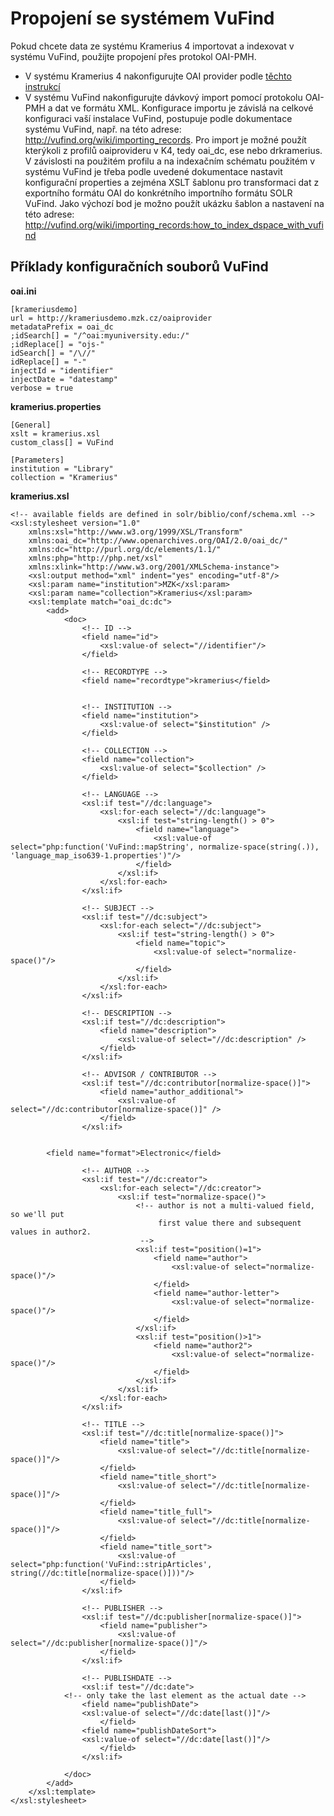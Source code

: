 # Propojení se systémem VuFind #

Pokud chcete data ze systému Kramerius 4 importovat a indexovat v systému VuFind, použijte propojení přes protokol OAI-PMH.

  * V systému Kramerius 4 nakonfigurujte OAI provider podle [těchto instrukcí](Instalace#Instalace_OAI.md)
  * V systému VuFind nakonfigurujte dávkový import pomocí protokolu OAI-PMH a dat ve formátu XML. Konfigurace importu je závislá na celkové konfiguraci vaší instalace VuFind, postupuje podle dokumentace systému VuFind, např. na této adrese: http://vufind.org/wiki/importing_records. Pro import je možné použít kterýkoli z profilů oaiprovideru v K4, tedy oai\_dc, ese nebo drkramerius. V závislosti na použitém profilu a na indexačním schématu použitém v systému VuFind je třeba podle uvedené dokumentace nastavit konfigurační properties a zejména XSLT šablonu pro transformaci dat z exportního formátu OAI do konkrétního importního formátu SOLR VuFind. Jako výchozí bod je možno použít ukázku šablon a nastavení na této adrese: http://vufind.org/wiki/importing_records:how_to_index_dspace_with_vufind

## Příklady konfiguračních souborů VuFind ##

**oai.ini**

```
[krameriusdemo]
url = http://krameriusdemo.mzk.cz/oaiprovider
metadataPrefix = oai_dc
;idSearch[] = "/^oai:myuniversity.edu:/"
;idReplace[] = "ojs-"
idSearch[] = "/\//"
idReplace[] = "-"
injectId = "identifier"
injectDate = "datestamp"
verbose = true
```

**kramerius.properties**

```
[General]
xslt = kramerius.xsl
custom_class[] = VuFind

[Parameters]
institution = "Library"
collection = "Kramerius"
```

**kramerius.xsl**

```
<!-- available fields are defined in solr/biblio/conf/schema.xml -->
<xsl:stylesheet version="1.0"
    xmlns:xsl="http://www.w3.org/1999/XSL/Transform"
    xmlns:oai_dc="http://www.openarchives.org/OAI/2.0/oai_dc/"
    xmlns:dc="http://purl.org/dc/elements/1.1/"
    xmlns:php="http://php.net/xsl"
    xmlns:xlink="http://www.w3.org/2001/XMLSchema-instance">
    <xsl:output method="xml" indent="yes" encoding="utf-8"/>
    <xsl:param name="institution">MZK</xsl:param>
    <xsl:param name="collection">Kramerius</xsl:param>
    <xsl:template match="oai_dc:dc">
        <add>
            <doc>
                <!-- ID -->
                <field name="id">
                    <xsl:value-of select="//identifier"/>
                </field>

                <!-- RECORDTYPE -->
                <field name="recordtype">kramerius</field>

                
                <!-- INSTITUTION -->
                <field name="institution">
                    <xsl:value-of select="$institution" />
                </field>

                <!-- COLLECTION -->
                <field name="collection">
                    <xsl:value-of select="$collection" />
                </field>

                <!-- LANGUAGE -->
                <xsl:if test="//dc:language">
                    <xsl:for-each select="//dc:language">
                        <xsl:if test="string-length() > 0">
                            <field name="language">
                                <xsl:value-of select="php:function('VuFind::mapString', normalize-space(string(.)), 'language_map_iso639-1.properties')"/>
                            </field>
                        </xsl:if>
                    </xsl:for-each>
                </xsl:if>

                <!-- SUBJECT -->
                <xsl:if test="//dc:subject">
                    <xsl:for-each select="//dc:subject">
                        <xsl:if test="string-length() > 0">
                            <field name="topic">
                                <xsl:value-of select="normalize-space()"/>
                            </field>
                        </xsl:if>
                    </xsl:for-each>
                </xsl:if>

                <!-- DESCRIPTION -->
                <xsl:if test="//dc:description">
                    <field name="description">
                        <xsl:value-of select="//dc:description" />
                    </field>
                </xsl:if>

                <!-- ADVISOR / CONTRIBUTOR -->
                <xsl:if test="//dc:contributor[normalize-space()]">
                    <field name="author_additional">
                        <xsl:value-of select="//dc:contributor[normalize-space()]" />
                    </field>
                </xsl:if>
                

		<field name="format">Electronic</field>

                <!-- AUTHOR -->
                <xsl:if test="//dc:creator">
                    <xsl:for-each select="//dc:creator">
                        <xsl:if test="normalize-space()">
                            <!-- author is not a multi-valued field, so we'll put
                                 first value there and subsequent values in author2.
                             -->
                            <xsl:if test="position()=1">
                                <field name="author">
                                    <xsl:value-of select="normalize-space()"/>
                                </field>
                                <field name="author-letter">
                                    <xsl:value-of select="normalize-space()"/>
                                </field>
                            </xsl:if>
                            <xsl:if test="position()>1">
                                <field name="author2">
                                    <xsl:value-of select="normalize-space()"/>
                                </field>
                            </xsl:if>
                        </xsl:if>
                    </xsl:for-each>
                </xsl:if>

                <!-- TITLE -->
                <xsl:if test="//dc:title[normalize-space()]">
                    <field name="title">
                        <xsl:value-of select="//dc:title[normalize-space()]"/>
                    </field>
                    <field name="title_short">
                        <xsl:value-of select="//dc:title[normalize-space()]"/>
                    </field>
                    <field name="title_full">
                        <xsl:value-of select="//dc:title[normalize-space()]"/>
                    </field>
                    <field name="title_sort">
                        <xsl:value-of select="php:function('VuFind::stripArticles', string(//dc:title[normalize-space()]))"/>
                    </field>
                </xsl:if>

                <!-- PUBLISHER -->
                <xsl:if test="//dc:publisher[normalize-space()]">
                    <field name="publisher">
                        <xsl:value-of select="//dc:publisher[normalize-space()]"/>
                    </field>
                </xsl:if>

                <!-- PUBLISHDATE -->
                <xsl:if test="//dc:date">
			<!-- only take the last element as the actual date -->
		        <field name="publishDate">
				<xsl:value-of select="//dc:date[last()]"/>
                	</field>
		        <field name="publishDateSort">
				<xsl:value-of select="//dc:date[last()]"/>
                	</field>
                </xsl:if>

            </doc>
        </add>
    </xsl:template>
</xsl:stylesheet>
```